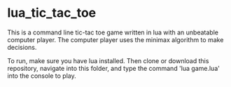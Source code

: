 # lua_tic_tac_toe
This is a command line tic-tac toe game written in lua with an unbeatable computer player.
The computer player uses the minimax algorithm to make decisions.

To run, make sure you have lua installed.
Then clone or download this repository, navigate into this folder, and type the command 'lua game.lua' into the console to play.
